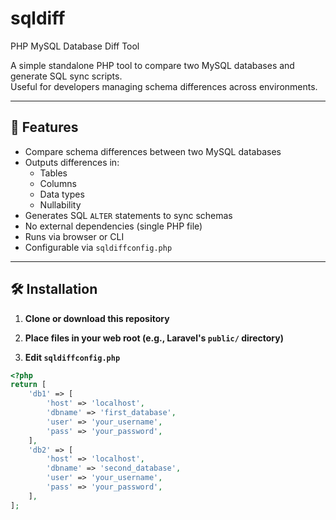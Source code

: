 # sqldiff
PHP MySQL Database Diff Tool

A simple standalone PHP tool to compare two MySQL databases and generate SQL sync scripts.  
Useful for developers managing schema differences across environments.

---

## 🚀 Features

- Compare schema differences between two MySQL databases
- Outputs differences in:
  - Tables
  - Columns
  - Data types
  - Nullability
- Generates SQL `ALTER` statements to sync schemas
- No external dependencies (single PHP file)
- Runs via browser or CLI
- Configurable via `sqldiffconfig.php`

---

## 🛠 Installation

1. **Clone or download this repository**

2. **Place files in your web root (e.g., Laravel's `public/` directory)**

3. **Edit `sqldiffconfig.php`**

```php
<?php
return [
    'db1' => [
        'host' => 'localhost',
        'dbname' => 'first_database',
        'user' => 'your_username',
        'pass' => 'your_password',
    ],
    'db2' => [
        'host' => 'localhost',
        'dbname' => 'second_database',
        'user' => 'your_username',
        'pass' => 'your_password',
    ],
];
